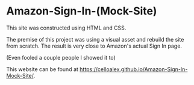 # Amazon-Sign-In-(Mock-Site)
This site was constructed using HTML and CSS. 

The premise of this project was using a visual asset and rebuild the site from scratch. The result is very close to Amazon's actual Sign In page.

(Even fooled a couple people I showed it to)

This website can be found at https://celloalex.github.io/Amazon-Sign-In-Mock-Site/.
